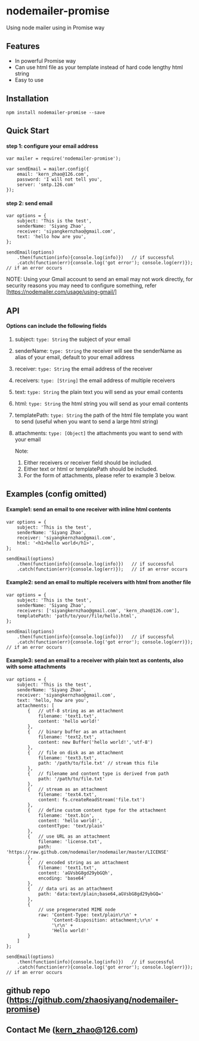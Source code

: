 # nodemailer-promise
Using node mailer using in Promise way

## Features
* In powerful Promise way
* Can use html file as your template instead of hard code lengthy html string
* Easy to use

## Installation
`npm install nodemailer-promise --save`

## Quick Start
#### step 1: configure your email address
```
var mailer = require('nodemailer-promise');

var sendEmail = mailer.config({
    email: 'kern_zhao@126.com',
    password: 'I will not tell you',
    server: 'smtp.126.com'
});
```

#### step 2: send email
```
var options = {
    subject: 'This is the test',
    senderName: 'Siyang Zhao',
    receiver: 'siyangkernzhao@gmail.com',
    text: 'hello how are you',
};

sendEmail(options)
    .then(function(info){console.log(info)})   // if successful
    .catch(function(err){console.log('got error'); console.log(err)});   // if an error occurs
```

NOTE: Using your Gmail account to send an email may not work directly, for security reasons you may need to configure something, refer [https://nodemailer.com/usage/using-gmail/]

## API
#### Options can include the following fields
1. subject: `type: String` the subject of your email
2. senderName: `type: String` the receiver will see the senderName as alias of your email, default to your email address
3. receiver: `type: String` the email address of the receiver
4. receivers: `type: [String]` the email address of multiple receivers
5. text: `type: String` the plain text you will send as your email contents
6. html: `type: String` the html string  you will send as your email contents
7. templatePath: `type: String` the path of the html file template you want to send (useful when you want to send a large html string)
8. attachments: `type: [Object]` the attachments you want to send with your email


    Note: 
    1. Either receivers or receiver field should be included.
    2. Either text or html or templatePath should be included.
    3. For the form of attachments, please refer to example 3 below.

## Examples (config omitted)
#### Example1: send an email to one receiver with inline html contents
```
var options = {
    subject: 'This is the test',
    senderName: 'Siyang Zhao',
    receiver: 'siyangkernzhao@gmail.com',
    html: '<h1>hello world</h1>',
};

sendEmail(options)
    .then(function(info){console.log(info)})   // if successful
    .catch(function(err){console.log(err)});   // if an error occurs
```
#### Example2: send an email to multiple receivers with html from another file
```
var options = {
    subject: 'This is the test',
    senderName: 'Siyang Zhao',
    receivers: ['siyangkernzhao@gmail.com', 'kern_zhao@126.com'],
    templatePath: 'path/to/your/file/hello.html',
};

sendEmail(options)
    .then(function(info){console.log(info)})   // if successful
    .catch(function(err){console.log('got error'); console.log(err)});   // if an error occurs
```

#### Example3: send an email to a receiver with plain text as contents, also with some attachments
```
var options = {
    subject: 'This is the test',
    senderName: 'Siyang Zhao',
    receiver: 'siyangkernzhao@gmail.com',
    text: 'hello, how are you',
    attachments: [
        {   // utf-8 string as an attachment
            filename: 'text1.txt',
            content: 'hello world!'
        },
        {   // binary buffer as an attachment
            filename: 'text2.txt',
            content: new Buffer('hello world!','utf-8')
        },
        {   // file on disk as an attachment
            filename: 'text3.txt',
            path: '/path/to/file.txt' // stream this file
        },
        {   // filename and content type is derived from path
            path: '/path/to/file.txt'
        },
        {   // stream as an attachment
            filename: 'text4.txt',
            content: fs.createReadStream('file.txt')
        },
        {   // define custom content type for the attachment
            filename: 'text.bin',
            content: 'hello world!',
            contentType: 'text/plain'
        },
        {   // use URL as an attachment
            filename: 'license.txt',
            path: 'https://raw.github.com/nodemailer/nodemailer/master/LICENSE'
        },
        {   // encoded string as an attachment
            filename: 'text1.txt',
            content: 'aGVsbG8gd29ybGQh',
            encoding: 'base64'
        },
        {   // data uri as an attachment
            path: 'data:text/plain;base64,aGVsbG8gd29ybGQ='
        },
        {
            // use pregenerated MIME node
            raw: 'Content-Type: text/plain\r\n' +
                 'Content-Disposition: attachment;\r\n' +
                 '\r\n' +
                 'Hello world!'
        }
    ]
};

sendEmail(options)
    .then(function(info){console.log(info)})   // if successful
    .catch(function(err){console.log('got error'); console.log(err)});   // if an error occurs
```

## github repo (https://github.com/zhaosiyang/nodemailer-promise)

## Contact Me (kern_zhao@126.com)


